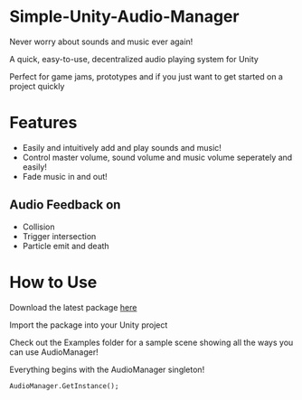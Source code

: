 # Simple-Unity-Audio-Manager

Never worry about sounds and music ever again!

A quick, easy-to-use, decentralized audio playing system for Unity

Perfect for game jams, prototypes and if you just want to get started on a project quickly

# Features
- Easily and intuitively add and play sounds and music!
- Control master volume, sound volume and music volume seperately and easily!
- Fade music in and out!

## Audio Feedback on

- Collision
- Trigger intersection
- Particle emit and death

# How to Use

Download the latest package [here](https://github.com/jackyyang09/Simple-Unity-Audio-Manager/releases)

Import the package into your Unity project

Check out the Examples folder for a sample scene showing all the ways you can use AudioManager!

Everything begins with the AudioManager singleton!

```
AudioManager.GetInstance();
```
